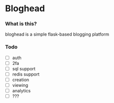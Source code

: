 # Bloghead

### What is this?
bloghead is a simple flask-based blogging platform

### Todo

- [ ] auth
- [ ] 2fa
- [ ] sql support
- [ ] redis support
- [ ] creation
- [ ] viewing
- [ ] analytics
- [ ] ???
